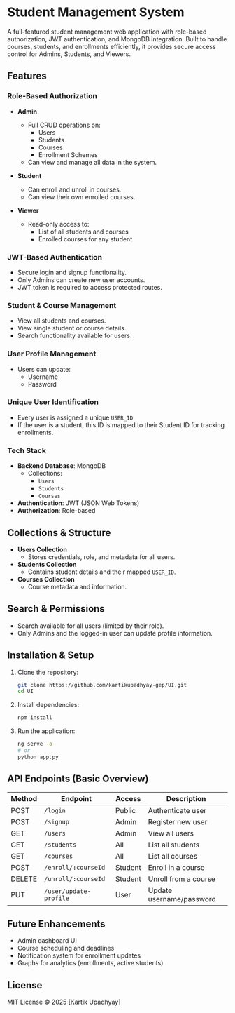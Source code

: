 # Student Management System

A full-featured student management web application with role-based authorization, JWT authentication, and MongoDB integration. Built to handle courses, students, and enrollments efficiently, it provides secure access control for Admins, Students, and Viewers.

## Features

### Role-Based Authorization

- **Admin**
  - Full CRUD operations on:
    - Users
    - Students
    - Courses
    - Enrollment Schemes
  - Can view and manage all data in the system.

- **Student**
  - Can enroll and unroll in courses.
  - Can view their own enrolled courses.

- **Viewer**
  - Read-only access to:
    - List of all students and courses
    - Enrolled courses for any student

### JWT-Based Authentication

- Secure login and signup functionality.
- Only Admins can create new user accounts.
- JWT token is required to access protected routes.

### Student & Course Management

- View all students and courses.
- View single student or course details.
- Search functionality available for users.

### User Profile Management

- Users can update:
  - Username
  - Password

### Unique User Identification

- Every user is assigned a unique `USER_ID`.
- If the user is a student, this ID is mapped to their Student ID for tracking enrollments.

### Tech Stack

- **Backend Database**: MongoDB
  - Collections:
    - `Users`
    - `Students`
    - `Courses`
- **Authentication**: JWT (JSON Web Tokens)
- **Authorization**: Role-based

## Collections & Structure

- **Users Collection**
  - Stores credentials, role, and metadata for all users.
- **Students Collection**
  - Contains student details and their mapped `USER_ID`.
- **Courses Collection**
  - Course metadata and information.

## Search & Permissions

- Search available for all users (limited by their role).
- Only Admins and the logged-in user can update profile information.

## Installation & Setup

1. Clone the repository:
   ```bash
   git clone https://github.com/kartikupadhyay-gep/UI.git
   cd UI
   ```

2. Install dependencies:
   ```bash
   npm install
   ```

4. Run the application:
   ```bash
   ng serve -o
   # or
   python app.py
   ```

## API Endpoints (Basic Overview)

| Method | Endpoint               | Access  | Description                  |
|--------|------------------------|---------|------------------------------|
| POST   | `/login`               | Public  | Authenticate user            |
| POST   | `/signup`              | Admin   | Register new user            |
| GET    | `/users`               | Admin   | View all users               |
| GET    | `/students`            | All     | List all students            |
| GET    | `/courses`             | All     | List all courses             |
| POST   | `/enroll/:courseId`    | Student | Enroll in a course           |
| DELETE | `/unroll/:courseId`    | Student | Unroll from a course         |
| PUT    | `/user/update-profile` | User    | Update username/password     |

## Future Enhancements

- Admin dashboard UI
- Course scheduling and deadlines
- Notification system for enrollment updates
- Graphs for analytics (enrollments, active students)

## License

MIT License © 2025 [Kartik Upadhyay]
